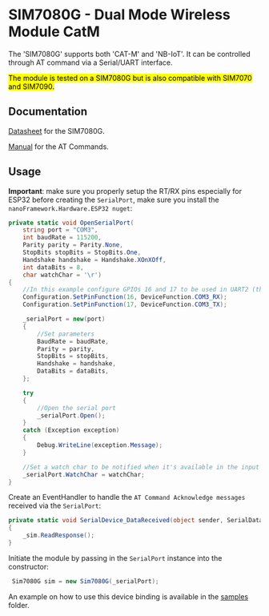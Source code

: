 # SIM7080G - Dual Mode Wireless Module CatM

The 'SIM7080G' supports both 'CAT-M' and 'NB-IoT'. It can be controlled through AT command via a Serial/UART interface.

<mark>The module is tested on a SIM7080G but is also compatible with SIM7070 and SIM7090.</mark>

## Documentation

[Datasheet](https://m5stack.oss-cn-shenzhen.aliyuncs.com/resource/docs/datasheet/unit/sim7080g/en/SIM7080_Series_SPEC_20200427.pdf) for the SIM7080G.

[Manual](https://m5stack.oss-cn-shenzhen.aliyuncs.com/resource/docs/datasheet/unit/sim7080g/en/SIM7070_SIM7080_SIM7090%20Series_AT%20Command%20Manual_V1.04.pdf) for the AT Commands.

## Usage

**Important**: make sure you properly setup the RT/RX pins especially for ESP32 before creating the `SerialPort`, make sure you install the `nanoFramework.Hardware.ESP32 nuget`:

```csharp
private static void OpenSerialPort(
    string port = "COM3",
    int baudRate = 115200,
    Parity parity = Parity.None,
    StopBits stopBits = StopBits.One,
    Handshake handshake = Handshake.XOnXOff,
    int dataBits = 8,
    char watchChar = '\r')
{
    //In this example configure GPIOs 16 and 17 to be used in UART2 (that's refered as COM3)
    Configuration.SetPinFunction(16, DeviceFunction.COM3_RX);
    Configuration.SetPinFunction(17, DeviceFunction.COM3_TX);

    _serialPort = new(port)
    {
        //Set parameters
        BaudRate = baudRate,
        Parity = parity,
        StopBits = stopBits,
        Handshake = handshake,
        DataBits = dataBits,
    };

    try
    {
        //Open the serial port
        _serialPort.Open();
    }
    catch (Exception exception)
    {
        Debug.WriteLine(exception.Message);
    }

    //Set a watch char to be notified when it's available in the input stream
    _serialPort.WatchChar = watchChar;
}
```

Create an EventHandler to handle the `AT Command Acknowledge messages` received via the `SerialPort`:

```csharp
private static void SerialDevice_DataReceived(object sender, SerialDataReceivedEventArgs e)
{
    _sim.ReadResponse();
}
```

Initiate the module by passing in the `SerialPort` instance into the constructor:

```csharp
 Sim7080G sim = new Sim7080G(_serialPort);
```

An example on how to use this device binding is available in the [samples](samples) folder.
